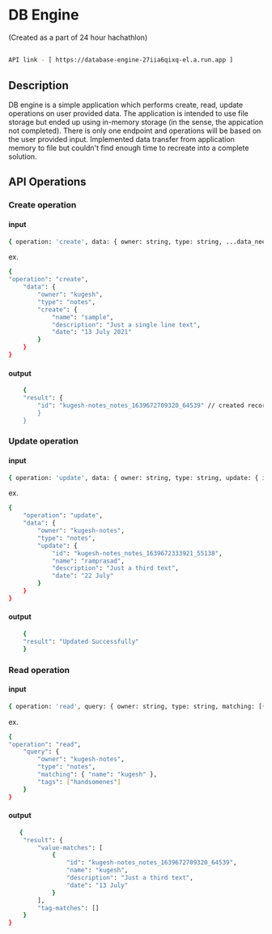 # DB Engine 
(Created as a part of 24 hour hachathlon)
##
```sh
API link - [ https://database-engine-27iia6qixq-el.a.run.app ]
```
## Description
DB engine is a simple application which performs create, read, update operations on user provided data. The application is intended to use file storage but ended up using in-memory storage (in the sense, the appication not completed).  There is only one endpoint and operations will be based on the user provided input. Implemented data transfer from application memory to file but couldn't find enough time to recreate into a complete solution.
## API Operations
### Create operation
#### input 
```sh
{ operation: 'create', data: { owner: string, type: string, ...data_need_to_store } }
```
  ex. 
```sh
{ 
"operation": "create",
	"data": {
		"owner": "kugesh",
		"type": "notes",
		"create": {
			"name": "sample",
			"description": "Just a single line text",
			"date": "13 July 2021"
		}
	}
}     
```
   #### output 
```sh   
    {
	"result": {
		"id": "kugesh-notes_notes_1639672709320_64539" // created record's ID
	    }
    }
```

### Update operation
#### input 
```sh
{ operation: 'update', data: { owner: string, type: string, update: { id: string, ...data_need_to_update } } }
```
  ex. 
```sh
{
	"operation": "update",
	"data": {
		"owner": "kugesh-notes",
		"type": "notes",
		"update": {
			"id": "kugesh-notes_notes_1639672333921_55138",
			"name": "ramprasad",
			"description": "Just a third text",
			"date": "22 July"
		}
	}
} 
```
   #### output 
```sh   
    {
	"result": "Updated Successfully"
    }
```

### Read operation
#### input 
```sh
{ operation: 'read', query: { owner: string, type: string, matching: [{ key_to_match: string, value_to_match: string }], tags: [tags_to_be_matched] } }
```
  ex. 
```sh
{ 
"operation": "read",
	"query": {
		"owner": "kugesh-notes",
		"type": "notes",
		"matching": { "name": "kugesh" },
		"tags": ["handsomenes"]
	}
}
```
   #### output 
```sh   
   {
	"result": {
		"value-matches": [
			{
				"id": "kugesh-notes_notes_1639672709320_64539",
				"name": "kugesh",
				"description": "Just a third text",
				"date": "13 July"
			}
		],
		"tag-matches": []
	}
}
```
